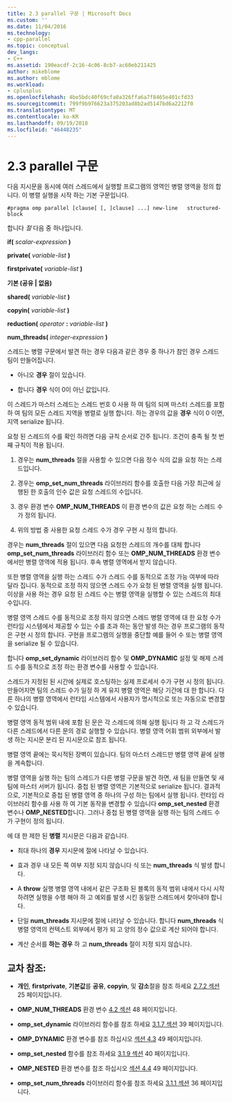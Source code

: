 ```yaml
---
title: 2.3 parallel 구문 | Microsoft Docs
ms.custom: ''
ms.date: 11/04/2016
ms.technology:
- cpp-parallel
ms.topic: conceptual
dev_langs:
- C++
ms.assetid: 190eacdf-2c16-4c06-8cb7-ac60eb211425
author: mikeblome
ms.author: mblome
ms.workload:
- cplusplus
ms.openlocfilehash: 4be5bdc40f69cfa0a326ffa6a7f8465e401cfd33
ms.sourcegitcommit: 799f9b976623a375203ad8b2ad5147bd6a2212f0
ms.translationtype: MT
ms.contentlocale: ko-KR
ms.lasthandoff: 09/19/2018
ms.locfileid: "46448235"
---
```

# <a name="23-parallel-construct"></a>2.3 parallel 구문

다음 지시문을 동시에 여러 스레드에서 실행할 프로그램의 영역인 병렬 영역을 정의 합니다. 이 병렬 실행을 시작 하는 기본 구문입니다.

```
#pragma omp parallel [clause[ [, ]clause] ...] new-line   structured-block
```

합니다 *절* 다음 중 하나입니다.

**if(** *scalar-expression* **)**

**private(** *variable-list* **)**

**firstprivate(** *variable-list* **)**

**기본 (공유 &#124; 없음)**

**shared(** *variable-list* **)**

**copyin(** *variable-list* **)**

**reduction(** *operator* **:**  *variable-list* **)**

**num_threads(** *integer-expression* **)**

스레드는 병렬 구문에서 발견 하는 경우 다음과 같은 경우 중 하나가 참인 경우 스레드 팀이 만들어집니다.

- 아니오 **경우** 절이 있습니다.

- 합니다 **경우** 식이 0이 아닌 값입니다.

이 스레드가 마스터 스레드는 스레드 번호 0 사용 하 여 팀의 되며 마스터 스레드를 포함 하 여 팀의 모든 스레드 지역을 병렬로 실행 합니다. 하는 경우의 값을 **경우** 식이 0 이면, 지역 serialize 됩니다.

요청 된 스레드의 수를 확인 하려면 다음 규칙 순서로 간주 됩니다. 조건이 충족 될 첫 번째 규칙이 적용 됩니다.

1. 경우는 **num_threads** 절을 사용할 수 있으면 다음 정수 식의 값을 요청 하는 스레드입니다.

1. 경우는 **omp_set_num_threads** 라이브러리 함수를 호출한 다음 가장 최근에 실행된 한 호출의 인수 값은 요청 스레드의 수입니다.

1. 경우 환경 변수 **OMP_NUM_THREADS** 이 환경 변수의 값은 요청 하는 스레드 수가 정의 됩니다.

1. 위의 방법 중 사용한 요청 스레드 수가 경우 구현 시 정의 합니다.

경우는 **num_threads** 절이 있으면 다음 요청한 스레드의 개수를 대체 합니다 **omp_set_num_threads** 라이브러리 함수 또는 **OMP_NUM_THREADS** 환경 변수에서만 병렬 영역에 적용 됩니다. 후속 병렬 영역에서 받지 않습니다.

또한 병렬 영역을 실행 하는 스레드 수가 스레드 수를 동적으로 조정 가능 여부에 따라 달라 집니다. 동적으로 조정 하지 않으면 스레드 수가 요청 된 병렬 영역을 실행 됩니다. 이상을 사용 하는 경우 요청 된 스레드 수는 병렬 영역을 실행할 수 있는 스레드의 최대 수입니다.

병렬 영역 스레드 수를 동적으로 조정 하지 않으면 스레드 병렬 영역에 대 한 요청 수가 런타임 시스템에서 제공할 수 있는 수를 초과 하는 동안 발생 하는 경우 프로그램의 동작은 구현 시 정의 합니다. 구현을 프로그램의 실행을 중단할 예를 들어 수 또는 병렬 영역을 serialize 될 수 있습니다.

합니다 **omp_set_dynamic** 라이브러리 함수 및 **OMP_DYNAMIC** 설정 및 해제 스레드 수를 동적으로 조정 하는 환경 변수를 사용할 수 있습니다.

스레드가 지정된 된 시간에 실제로 호스팅하는 실제 프로세서 수가 구현 시 정의 됩니다. 만들어지면 팀의 스레드 수가 일정 하 게 유지 병렬 영역은 해당 기간에 대 한 합니다. 다른 하나의 병렬 영역에서 런타임 시스템에서 사용자가 명시적으로 또는 자동으로 변경할 수 있습니다.

병렬 영역 동적 범위 내에 포함 된 문은 각 스레드에 의해 실행 됩니다 하 고 각 스레드가 다른 스레드에서 다른 문의 경로 실행할 수 있습니다. 병렬 영역 어휘 범위 외부에서 발생 하는 지시문 분리 된 지시문으로 참조 됩니다.

병렬 영역 끝에는 묵시적된 장벽이 있습니다. 팀의 마스터 스레드만 병렬 영역 끝에 실행을 계속합니다.

병렬 영역을 실행 하는 팀의 스레드가 다른 병렬 구문을 발견 하면, 새 팀을 만들면 및 새 팀에 마스터 서버가 됩니다. 중첩 된 병렬 영역은 기본적으로 serialize 됩니다. 결과적으로, 기본적으로 중첩 된 병렬 영역 중 하나의 구성 하는 팀에서 실행 됩니다. 런타임 라이브러리 함수를 사용 하 여 기본 동작을 변경할 수 있습니다 **omp_set_nested** 환경 변수나 **OMP_NESTED**합니다. 그러나 중첩 된 병렬 영역을 실행 하는 팀의 스레드 수가 구현이 정의 됩니다.

에 대 한 제한 된 **병렬** 지시문은 다음과 같습니다.

- 최대 하나의 **경우** 지시문에 절에 나타날 수 있습니다.

- 효과 경우 내 모든 쪽 여부 지정 되지 않습니다 식 또는 **num_threads** 식 발생 합니다.

- A **throw** 실행 병렬 영역 내에서 같은 구조화 된 블록의 동적 범위 내에서 다시 시작 하려면 실행을 수행 해야 하 고 예외를 발생 시킨 동일한 스레드에서 찾아내야 합니다.

- 단일 **num_threads** 지시문에 절에 나타날 수 있습니다. 합니다 **num_threads** 식 병렬 영역의 컨텍스트 외부에서 평가 되 고 양의 정수 값으로 계산 되어야 합니다.

- 계산 순서를 **하는 경우** 하 고 **num_threads** 절이 지정 되지 않습니다.

## <a name="cross-references"></a>교차 참조:

- **개인**, **firstprivate**, **기본값**를 **공유**, **copyin**, 및 **감소**절을 참조 하세요 [2.7.2 섹션](../../parallel/openmp/2-7-2-data-sharing-attribute-clauses.md) 25 페이지입니다.

- **OMP_NUM_THREADS** 환경 변수 [4.2 섹션](../../parallel/openmp/4-2-omp-num-threads.md) 48 페이지입니다.

- **omp_set_dynamic** 라이브러리 함수를 참조 하세요 [3.1.7 섹션](../../parallel/openmp/3-1-7-omp-set-dynamic-function.md) 39 페이지입니다.

- **OMP_DYNAMIC** 환경 변수를 참조 하십시오 [섹션 4.3](../../parallel/openmp/4-3-omp-dynamic.md) 49 페이지입니다.

- **omp_set_nested** 함수를 참조 하세요 [3.1.9 섹션](../../parallel/openmp/3-1-9-omp-set-nested-function.md) 40 페이지입니다.

- **OMP_NESTED** 환경 변수를 참조 하십시오 [섹션 4.4](../../parallel/openmp/4-4-omp-nested.md) 49 페이지입니다.

- **omp_set_num_threads** 라이브러리 함수를 참조 하세요 [3.1.1 섹션](../../parallel/openmp/3-1-1-omp-set-num-threads-function.md) 36 페이지입니다.